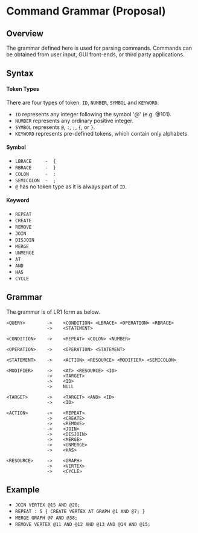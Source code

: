 Command Grammar (Proposal)
===============

Overview
--------

The grammar defined here is used for parsing commands.
Commands can be obtained from user input, GUI front-ends, or third party applications.

Syntax
------

#### Token Types
There are four types of token: `ID`, `NUMBER`, `SYMBOL` and `KEYWORD`.

* `ID` represents any integer following the symbol '@' (e.g. @101).
* `NUMBER` represents any ordinary positive integer.
* `SYMBOL` represents `@`, `:`, `;`, `{`, or `}`.
* `KEYWORD` represents pre-defined tokens, which contain only alphabets.

#### Symbol

* `LBRACE     -  {`
* `RBRACE     -  }`
* `COLON      -  :`
* `SEMICOLON  -  ;`
* `@` has no token type as it is always part of `ID`.

#### Keyword

* `REPEAT`
* `CREATE`
* `REMOVE`
* `JOIN`
* `DISJOIN`
* `MERGE`
* `UNMERGE`
* `AT`
* `AND`
* `HAS`
* `CYCLE`

Grammar
-------
The grammar is of LR1 form as below.

    <QUERY>        ->    <CONDITION> <LBRACE> <OPERATION> <RBRACE>
                   ->    <STATEMENT>
    
    <CONDITION>    ->    <REPEAT> <COLON> <NUMBER>
    
    <OPERATION>    ->    <OPERATION> <STATEMENT>
    
    <STATEMENT>    ->    <ACTION> <RESOURCE> <MODIFIER> <SEMICOLON>
    
    <MODIFIER>     ->    <AT> <RESOURCE> <ID>
                   ->    <TARGET>
                   ->    <ID>
                   ->    NULL
    
    <TARGET>       ->    <TARGET> <AND> <ID>
                   ->    <ID>
    
    <ACTION>       ->    <REPEAT>
                   ->    <CREATE>
                   ->    <REMOVE>
                   ->    <JOIN>
                   ->    <DISJOIN>
                   ->    <MERGE>
                   ->    <UNMERGE>
                   ->    <HAS>
    
    <RESOURCE>     ->    <GRAPH>
                   ->    <VERTEX>
                   ->    <CYCLE>

Example
-------

* `JOIN VERTEX @15 AND @20;`
* `REPEAT : 5 { CREATE VERTEX AT GRAPH @1 AND @7; }`
* `MERGE GRAPH @7 AND @38;`
* `REMOVE VERTEX @11 AND @12 AND @13 AND @14 AND @15;`
